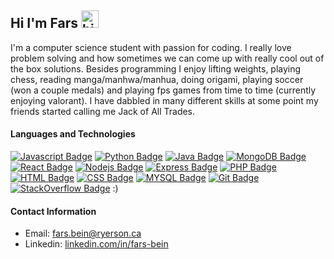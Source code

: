 ## Hi I'm Fars <img src="https://user-images.githubusercontent.com/1303154/88677602-1635ba80-d120-11ea-84d8-d263ba5fc3c0.gif" width="28px" alt="hi">

I'm a computer science student with passion for coding. I really love problem solving and how sometimes we can come up with really cool out of the box solutions. Besides programming I enjoy lifting weights, playing chess, reading manga/manhwa/manhua, doing origami, playing soccer (won a couple medals) and playing fps games from time to time (currently enjoying valorant). I have dabbled in many different skills at some point my friends started calling me Jack of All Trades.


#### Languages and Technologies
[![Javascript Badge](https://img.shields.io/badge/javascript%20-%23323330.svg?&style=for-the-badge&logo=javascript&logoColor=%23F7DF1E)](#)
[![Python Badge](https://img.shields.io/badge/python%20-%2314354C.svg?&style=for-the-badge&logo=python&logoColor=white)](#)
[![Java Badge](https://camo.githubusercontent.com/7858f416aa93ee56048ca2eb473bdde10002398fc4ff05e08faf6cb3cbb5bce1/68747470733a2f2f696d672e736869656c64732e696f2f62616467652f6a6176612532302d2532334544384230302e7376673f267374796c653d666f722d7468652d6261646765266c6f676f3d6a617661266c6f676f436f6c6f723d7768697465)](#) 
[![MongoDB Badge](https://img.shields.io/badge/MongoDB-%234ea94b.svg?&style=for-the-badge&logo=mongodb&logoColor=white)](#)
[![React Badge](https://img.shields.io/badge/react%20-%2320232a.svg?&style=for-the-badge&logo=react&logoColor=%2361DAFB)](#) 
[![Nodejs Badge](https://camo.githubusercontent.com/cc96d7d28a6ca21ddbb1f2521d751d375230ed840271e6a4c8694cf87cc60c14/68747470733a2f2f696d672e736869656c64732e696f2f62616467652f6e6f64652e6a732532302d2532333433383533442e7376673f267374796c653d666f722d7468652d6261646765266c6f676f3d6e6f64652e6a73266c6f676f436f6c6f723d7768697465)](#)
[![Express Badge](https://img.shields.io/badge/express.js%20-%23404d59.svg?&style=for-the-badge)](#)
[![PHP Badge](https://img.shields.io/badge/php-%23777BB4.svg?&style=for-the-badge&logo=php&logoColor=white)](#)
[![HTML Badge](https://img.shields.io/badge/html5%20-%23E34F26.svg?&style=for-the-badge&logo=html5&logoColor=white)](#)
[![CSS Badge](https://img.shields.io/badge/css3%20-%231572B6.svg?&style=for-the-badge&logo=css3&logoColor=white)](#)
[![MYSQL Badge](https://img.shields.io/badge/mysql-%2300f.svg?&style=for-the-badge&logo=mysql&logoColor=white)](#)
[![Git Badge](https://img.shields.io/badge/git%20-%23F05033.svg?&style=for-the-badge&logo=git&logoColor=white)](#)
[![StackOverflow Badge](https://img.shields.io/badge/-Stack%20overflow-FE7A16?style=for-the-badge&logo=stack-overflow&logoColor=white)](#) :)

#### Contact Information
- Email: <a href="mailto:fars.bein@ryerson.ca">fars.bein@ryerson.ca</a> 
- Linkedin: [linkedin.com/in/fars-bein](https://www.linkedin.com/in/fars-bein/)

<!--
Here are some 🦜 parrots: 
<!--
<div>
    <img src="https://cultofthepartyparrot.com/parrots/hd/githubparrot.gif" width="30" height="30"/>
    <img src="https://cultofthepartyparrot.com/flags/hd/indiaparrot.gif" width="30" height="30"/>
    <img src="https://cultofthepartyparrot.com/parrots/asyncparrot.gif" width="36" height="30"/>
    <img src="https://cultofthepartyparrot.com/parrots/exceptionallyfastparrot.gif" width="30" height="30"/>
    <img src="https://cultofthepartyparrot.com/parrots/hd/60fpsparrot.gif" width="30" height="30"/>
    <img src="https://cultofthepartyparrot.com/parrots/hd/jumpingparrot.gif" width="30" height="30"/>
    <img src="https://cultofthepartyparrot.com/parrots/hd/opensourceparrot.gif" width="30" height="30"/>
    <img src="https://cultofthepartyparrot.com/parrots/hd/dealwithitnowparrot.gif" width="30" height="30"/>
    <img src="https://cultofthepartyparrot.com/parrots/hd/hypnoparrotlight.gif" width="30" height="30"/>
    <img src="https://cultofthepartyparrot.com/parrots/databaseparrot.gif" width="30" height="30"/>
    <img src="https://cultofthepartyparrot.com/parrots/fixparrot.gif" width="36" height="30"/>
    <img src="https://cultofthepartyparrot.com/parrots/hd/laptop_parrot.gif" width="30" height="30"/>
    <img src="https://cultofthepartyparrot.com/parrots/hd/spinningparrot.gif" width="30" height="30"/>
    <img src="https://cultofthepartyparrot.com/parrots/hd/levitationparrot.gif" width="30" height="30"/>
    <img src="https://cultofthepartyparrot.com/parrots/hd/meldparrot.gif" width="30" height="30"/>
    <img src="https://cultofthepartyparrot.com/parrots/slomoparrot.gif" width="30" height="30"/>
    <img src="https://cultofthepartyparrot.com/parrots/hd/moonwalkingparrot.gif" width="30" height="30"/>
    <img src="https://cultofthepartyparrot.com/parrots/hd/stableparrot.gif" width="30" height="30"/>
    <img src="https://cultofthepartyparrot.com/parrots/hd/scienceparrot.gif" width="30" height="30"/>
    <img src="https://cultofthepartyparrot.com/parrots/hd/pirateparrot.gif" width="30" height="30"/>
    <img src="https://cultofthepartyparrot.com/parrots/hd/footballparrot.gif" width="30" height="30"/>
    <img src="https://cultofthepartyparrot.com/parrots/hd/illuminatiparrot.gif" width="30" height="30"/>
    <img src="https://cultofthepartyparrot.com/parrots/hd/hypnoparrotdark.gif" width="30" height="30"/>
    <img src="https://cultofthepartyparrot.com/parrots/hd/mustacheparrot.gif" width="30" height="30"/>
</div>
--!>
